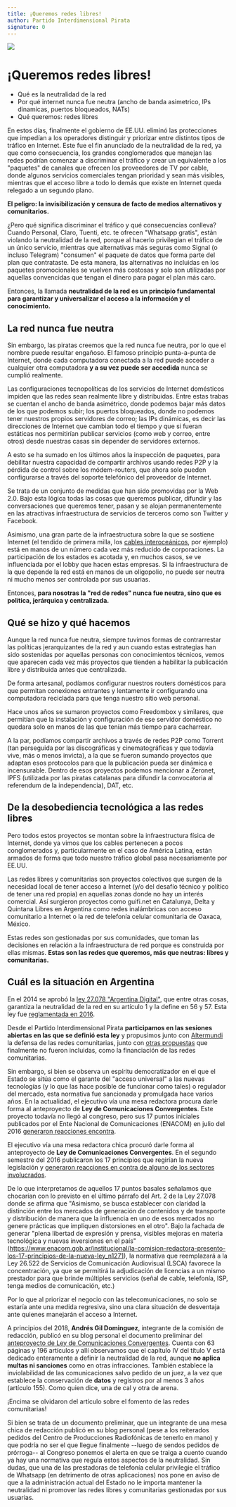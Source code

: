```yaml
---
title: ¡Queremos redes libres!
author: Partido Interdimensional Pirata
signature: 0
---
```


![](/assets/images/2018-01-16-queremos-redes-libres.png)

# ¡Queremos redes libres!

* Qué es la neutralidad de la red
* Por qué internet nunca fue neutra (ancho de banda asimetrico, IPs
  dinamicas, puertos bloqueados, NATs)
* Qué queremos: redes libres

En estos días, finalmente el gobierno de EE.UU. eliminó las protecciones
que impedían a los operadores distinguir y priorizar entre distintos
tipos de tráfico en Internet.  Este fue el fin anunciado de la
neutralidad de la red, ya que como consecuencia, los grandes
conglomerados que manejan las redes podrían comenzar a discriminar el
tráfico y crear un equivalente a los "paquetes" de canales que ofrecen
los proveedores de TV por cable, donde algunos servicios comerciales
tengan prioridad y sean más visibles, mientras que el acceso libre a
todo lo demás que existe en Internet queda relegado a un segundo plano.

**El peligro: la invisibilización y censura de facto de medios
alternativos y comunitarios.**

¿Pero qué significa discriminar el tráfico y qué consecuencias conlleva?
Cuando Personal, Claro, Tuenti, etc. te ofrecen "Whatsapp gratis", están
violando la neutralidad de la red, porque al hacerlo privilegian el
tráfico de un único servicio, mientras que alternativas más seguras como
Signal (o incluso Telegram) "consumen" el paquete de datos que forma
parte del plan que contrataste.  De esta manera, las alternativas no
incluidas en los paquetes promocionales se vuelven más costosas y solo
son utilizadas por aquellas convencidas que tengan el dinero para pagar
el plan más caro.

Entonces, la llamada **neutralidad de la red es un principio fundamental
para garantizar y universalizar el acceso a la información y el
conocimiento.**

## La red nunca fue neutra

Sin embargo, las piratas creemos que la red nunca fue neutra, por lo que
el nombre puede resultar engañoso.  El famoso principio punta-a-punta de
Internet, donde cada computadora conectada a la red puede acceder a
cualquier otra computadora **y a su vez puede ser accedida** nunca se
cumplió realmente.

Las configuraciones tecnopolíticas de los servicios de Internet
domésticos impiden que las redes sean realmente libre y distribuidas.
Entre estas trabas se cuentan el ancho de banda asimétrico, donde
podemos bajar más datos de los que podemos subir; los puertos
bloqueados, donde no podemos tener nuestros propios servidores de
correo; las IPs dinámicas, es decir las direcciones de Internet que
cambian todo el tiempo y que si fueran estáticas nos permitirían
publicar servicios (como web y correo, entre otros) desde nuestras casas
sin depender de servidores externos.

A esto se ha sumado en los últimos años la inspección de paquetes, para
debilitar nuestra capacidad de compartir archivos usando redes P2P y la
pérdida de control sobre los módem-routers, que ahora solo pueden
configurarse a través del soporte telefónico del proveedor de Internet.

Se trata de un conjunto de medidas que han sido promovidas por la Web
2.0.  Bajo esta lógica todas las cosas que queremos publicar, difundir y
las conversaciones que queremos tener, pasan y se alojan permanentemente
en las atractivas infraestructura de servicios de terceros como son
Twitter y Facebook.

Asimismo, una gran parte de la infraestructura sobre la que se sostiene
Internet (el tendido de primera milla, los [cables
interoceánicos](https://www.youtube.com/watch?v=QUmWOXRqJ_Y), por
ejemplo) está en manos de un número cada vez más reducido de
corporaciones.  La participación de los estados es acotada y, en muchos
casos, se ve influenciada por el lobby que hacen estas empresas.  Si la
infraestructura de la que depende la red está en manos de un oligopolio,
no puede ser neutra ni mucho menos ser controlada por sus usuarias.

Entonces, **para nosotras la "red de redes" nunca fue neutra, sino que
es política, jerárquica y centralizada.**

## Qué se hizo y qué hacemos

Aunque la red nunca fue neutra, siempre tuvimos formas de contrarrestar
las políticas jerarquizantes de la red y aun cuando estas estrategias
han sido sostenidas por aquellas personas con conocimientos técnicos,
vemos que aparecen cada vez más proyectos que tienden a habilitar la
publicación libre y distribuida antes que centralizada.

De forma artesanal, podíamos configurar nuestros routers domésticos para
que permitan conexiones entrantes y lentamente ir configurando una
computadora reciclada para que tenga nuestro sitio web personal.

Hace unos años se sumaron proyectos como Freedombox y similares, que
permitían que la instalación y configuración de ese servidor doméstico
no quedara solo en manos de las que tenían más tiempo para cacharrear.

A la par, podíamos compartir archivos a través de redes P2P como Torrent
(tan perseguida por las discográficas y cinematográficas y que todavía
vive, más o menos invicta), a la que se fueron sumando proyectos que
adaptan esos protocolos para que la publicación pueda ser dinámica e
incensurable.  Dentro de esos proyectos podemos mencionar a Zeronet, IPFS
(utilizada por las piratas catalanas para difundir la convocatoria al
referendum de la independencia), DAT, etc.

## De la desobediencia tecnológica a las redes libres

Pero todos estos proyectos se montan sobre la infraestructura física de
Internet, donde ya vimos que los cables pertenecen a pocos conglomerados
y, particularmente en el caso de América Latina, están armados de forma
que todo nuestro tráfico global pasa necesariamente por EE.UU.

Las redes libres y comunitarias son proyectos colectivos que surgen de
la necesidad local de tener acceso a Internet (y/o del desafío técnico y
político de tener una red propia) en aquellas zonas donde no hay un
interés comercial.  Así surgieron proyectos como guifi.net en Catalunya,
Delta y Quintana Libres en Argentina como redes inalámbricas con acceso
comunitario a Internet o la red de telefonía celular comunitaria de
Oaxaca, México.

Estas redes son gestionadas por sus comunidades, que toman las
decisiones en relación a la infraestructura de red porque es construida
por ellas mismas.  **Estas son las redes que queremos, más que neutras:
libres y comunitarias.**

## Cuál es la situación en Argentina

En el 2014 se aprobó la [ley 27.078 "Argentina
Digital"](http://servicios.infoleg.gob.ar/infolegInternet/anexos/235000-239999/239771/norma.htm),
que entre otras cosas, garantiza la neutralidad de la red en su artículo
1 y la define en 56 y 57.  Esta ley fue [reglamentada en
2016](http://www.saij.gob.ar/1340-nacional-reglamentacion-leyes-nros-26522-27078-sobre-servicios-comunicacion-audiovisual-tecnologias-informacion-comunicaciones-dn20160001340-2016-12-30/123456789-0abc-043-1000-6102soterced).

Desde el Partido Interdimensional Pirata **participamos en las sesiones
abiertas en las que se definió esta ley** y propusimos junto con
[Altermundi](http://altermundi.net/) la defensa de las redes
comunitarias, junto con [otras
propuestas](https://wiki.partidopirata.com.ar/images/d/d0/Argentina-digital.pdf)
que finalmente no fueron incluidas, como la financiación de las redes
comunitarias.

Sin embargo, si bien se observa un espíritu democratizador en el que el
Estado se sitúa como el garante del "acceso universal" a las nuevas
tecnologías (y lo que las hace posible de funcionar como tales) o
regulador del mercado, esta normativa fue sancionada y promulgada hace
varios años.  En la actualidad, el ejecutivo vía una mesa redactora
procura darle forma al anteproyecto de **Ley de Comunicaciones
Convergentes**.  Este proyecto todavía no llegó al congreso, pero sus 17
puntos iniciales publicados por el Ente Nacional de Comunicaciones
(ENACOM) en julio del 2016 [generaron reacciones
encontra](https://cpr.org.ar/article/a-que-llama-el-gobierno-comunicaciones-convergente/).

El ejecutivo vía una mesa redactora chica procuró darle forma al
anteproyecto de **Ley de Comunicaciones Convergentes**.  En el segundo
semestre del 2016 publicaron los 17 principios que regirían la nueva
legislación y [generaron reacciones en contra de alguno de los sectores
involucrados](https://cpr.org.ar/article/a-que-llama-el-gobierno-comunicaciones-convergente/).

De lo que interpretamos de aquellos 17 puntos basales señalamos que
chocarían con lo previsto en el último párrafo del Art. 2 de la Ley
27.078 donde se afirma que "Asimismo, se busca establecer con claridad
la distinción entre los mercados de generación de contenidos y de
transporte y distribución de manera que la influencia en uno de esos
mercados no genere prácticas que impliquen distorsiones en el otro".
Bajo la fachada de generar "plena libertad de expresión y prensa,
visibles mejoras en materia tecnológica y nuevas inversiones en el país"
(<https://www.enacom.gob.ar/institucional/la-comision-redactora-presento-los-17-principios-de-la-nueva-ley_n1271>),
la normativa que reemplazará a la Ley 26.522 de Servicios de
Comunicación Audiovisual (LSCA) favorece la concentración, ya que se
permitirá la adjudicación de licencias a un mismo prestador para que
brinde múltiples servicios (señal de cable, telefonía, ISP, tenga medios
de comunicación, etc.)

Por lo que al priorizar el negocio con las telecomunicaciones, no solo
se estaría ante una medida regresiva, sino una clara situación de
desventaja ante quienes manejarán el acceso a Internet.

A principios del 2018, **Andrés Gil Dominguez**, integrante de la
comisión de redacción, publicó en su blog personal el documento
preliminar del [anteproyecto de Ley de Comunicaciones
Convergentes](http://www.anred.org/spip.php?article15865).  Cuenta con 63
páginas y 196 artículos y allí observamos que el capítulo IV del título
V está dedicado enteramente a definir la neutralidad de la red, aunque
**no aplica multas ni sanciones** como en otras infracciones.  También
establece la inviolabilidad de las comunicaciones salvo pedido de un
juez, a la vez que establece la conservación de **datos** y registros
por al menos 3 años (artículo 155).  Como quien dice, una de cal y otra
de arena.

¡Encima se olvidaron del artículo sobre el fomento de las redes
comunitarias!

Si bien se trata de un documento preliminar, que un integrante de una
mesa chica de redacción publicó en su blog personal (pese a los
reiterados pedidos del Centro de Producciones Radiofónicas de tenerlo en
mano) y que podría no ser el que llegue finalmente --luego de sendos
pedidos de prórroga-- al Congreso ponemos el alerta en que se traiga a
cuento cuando ya hay una normativa que regula estos aspectos de la
neutralidad.  Sin dudas, que una de las prestadoras de telefonía celular
privilegie el tráfico de Whatsapp (en detrimento de otras aplicaciones)
nos pone en aviso de que a la administración actual del Estado no le
importa mantener la neutralidad ni promover las redes libres y
comunitarias gestionadas por sus usuarias.
